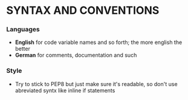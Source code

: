 # SYNTAX AND CONVENTIONS
### Languages
- **English** for code variable names and so forth; the more english the better
- **German** for comments, documentation and such
### Style
- Try to stick to PEP8 but just make sure it's readable, so don't use abreviated syntx like inline if statements
